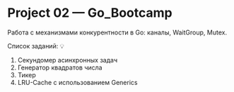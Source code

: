 # Project 02 — Go_Bootcamp

Работа с механизмами конкурентности в Go: каналы, WaitGroup, Mutex.

Список заданий:
💡 
1. Секундомер асинхронных задач
2. Генератор квадратов числа
3. Тикер
4. LRU-Cache с использованием Generics
